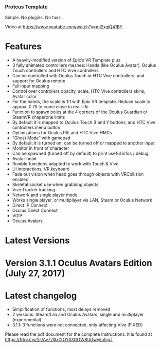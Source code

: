 ﻿### Proteus Template

Simple. No plugins. No fuss.

Video at https://www.youtube.com/watch?v=ml2xgiQ41BY 

# Features #
* A heavily-modified version of Epic’s VR Template plus:
 * 3 fully animated controllers meshes: Hands (like Oculus Avatar), Oculus Touch controllers and HTC Vive controllers
 * Can be controlled with Oculus Touch or HTC Vive controllers, and support for Oculus remote
 * Full input mapping
 * Control over controllers opacity, scale, HTC Vive controllers skins, Avatar color
 * For the hands, the scale is 1:1 with Epic VR template. Reduce scale to approx. 0.75 to come close to real-life
 * Function to spawn poles at the 4 corners of the Oculus Guardian or SteamVR chaperone limits
 * By default it is mapped to Oculus Touch B and Y buttons, and HTC Vive controllers menu button
 * Optimizations for Oculus Rift and HTC Vive HMDs
 * “Ghost Mode” with gamepad
 * By default it is turned on; can be turned off or mapped to another input
 * Monitor in front of character
 * Can be spawned (turned off by default) to print useful infos / debug
 * Avatar head
 * Rumble functions adapted to work with Touch & Vive
 * UI interactions, VR keyboard
 * Fade out vision when head goes through objects with VRCollision enabled
 * Skeletal socket use when grabbing objects
 * Vive Tracker tracking
 * Network and single player mode
 * Works single player, or multiplayer via LAN, Steam or Oculus Network
 * Direct IP Connect
 * Oculus Direct Connect
 * VOIP
 * Oculus Avatars

# Latest Versions #

# Version 3.1.1 Oculus Avatars Edition (July 27, 2017) #

# Latest changelog #
* Simplification of functions, most delays removed
* 2 versions: Steam/Lan and Oculus Avatars, single and multiplayer (experimental)
* 3.1.1: 3 functions were not connected, only affecting Vive (FIXED)

Please read the pdf document for the complete instructions. It is found at https://1drv.ms/f/s!Av77lIIxt2OY0XGGW8UDwykohjuT  
